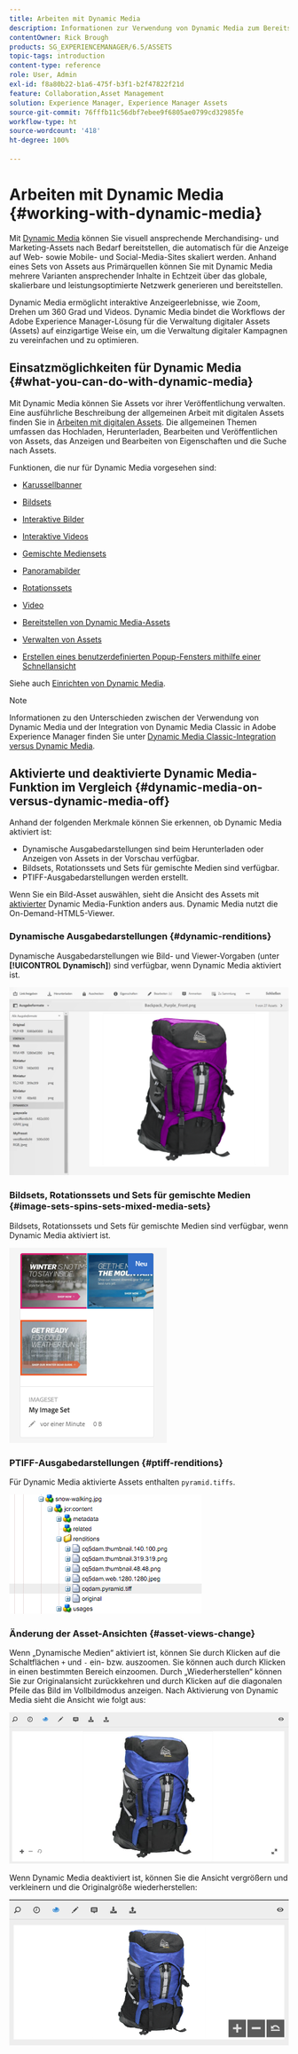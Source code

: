 ```yaml
---
title: Arbeiten mit Dynamic Media
description: Informationen zur Verwendung von Dynamic Media zum Bereitstellen von Assets für den Gebrauch in Web, Mobile und Social Media
contentOwner: Rick Brough
products: SG_EXPERIENCEMANAGER/6.5/ASSETS
topic-tags: introduction
content-type: reference
role: User, Admin
exl-id: f8a80b22-b1a6-475f-b3f1-b2f47822f21d
feature: Collaboration,Asset Management
solution: Experience Manager, Experience Manager Assets
source-git-commit: 76fffb11c56dbf7ebee9f6805ae0799cd32985fe
workflow-type: ht
source-wordcount: '418'
ht-degree: 100%

---
```


# Arbeiten mit Dynamic Media {#working-with-dynamic-media}

Mit [Dynamic Media](https://business.adobe.com/de/products/experience-manager/assets/dynamic-media.html) können Sie visuell ansprechende Merchandising- und Marketing-Assets nach Bedarf bereitstellen, die automatisch für die Anzeige auf Web- sowie Mobile- und Social-Media-Sites skaliert werden. Anhand eines Sets von Assets aus Primärquellen können Sie mit Dynamic Media mehrere Varianten ansprechender Inhalte in Echtzeit über das globale, skalierbare und leistungsoptimierte Netzwerk generieren und bereitstellen.

Dynamic Media ermöglicht interaktive Anzeigeerlebnisse, wie Zoom, Drehen um 360 Grad und Videos. Dynamic Media bindet die Workflows der Adobe Experience Manager-Lösung für die Verwaltung digitaler Assets (Assets) auf einzigartige Weise ein, um die Verwaltung digitaler Kampagnen zu vereinfachen und zu optimieren.

<!-- >ARTICLE IS MISSING. GIVES 404 [!NOTE]
>
>A Community article is available on [Working with Adobe Experience Manager and Dynamic Media](https://helpx.adobe.com/experience-manager/using/aem_dynamic_media.html). -->

## Einsatzmöglichkeiten für Dynamic Media {#what-you-can-do-with-dynamic-media}

Mit Dynamic Media können Sie Assets vor ihrer Veröffentlichung verwalten. Eine ausführliche Beschreibung der allgemeinen Arbeit mit digitalen Assets finden Sie in [Arbeiten mit digitalen Assets](manage-assets.md). Die allgemeinen Themen umfassen das Hochladen, Herunterladen, Bearbeiten und Veröffentlichen von Assets, das Anzeigen und Bearbeiten von Eigenschaften und die Suche nach Assets.

Funktionen, die nur für Dynamic Media vorgesehen sind:

* [Karussellbanner](carousel-banners.md)
* [Bildsets](image-sets.md)
* [Interaktive Bilder](interactive-images.md)
* [Interaktive Videos](interactive-videos.md)
* [Gemischte Mediensets](mixed-media-sets.md)
* [Panoramabilder](panoramic-images.md)

* [Rotationssets](spin-sets.md)
* [Video ](video.md)
* [Bereitstellen von Dynamic Media-Assets](delivering-dynamic-media-assets.md)
* [Verwalten von Assets](managing-assets.md)
* [Erstellen eines benutzerdefinierten Popup-Fensters mithilfe einer Schnellansicht](custom-pop-ups.md)

Siehe auch [Einrichten von Dynamic Media](administering-dynamic-media.md).

>[!NOTE]
>
>Informationen zu den Unterschieden zwischen der Verwendung von Dynamic Media und der Integration von Dynamic Media Classic in Adobe Experience Manager finden Sie unter [Dynamic Media Classic-Integration versus Dynamic Media](/help/sites-administering/scene7.md#aem-scene-integration-versus-dynamic-media).

## Aktivierte und deaktivierte Dynamic Media-Funktion im Vergleich {#dynamic-media-on-versus-dynamic-media-off}

Anhand der folgenden Merkmale können Sie erkennen, ob Dynamic Media aktiviert ist:

* Dynamische Ausgabedarstellungen sind beim Herunterladen oder Anzeigen von Assets in der Vorschau verfügbar.
* Bildsets, Rotationssets und Sets für gemischte Medien sind verfügbar.
* PTIFF-Ausgabedarstellungen werden erstellt.

Wenn Sie ein Bild-Asset auswählen, sieht die Ansicht des Assets mit [aktivierter](config-dynamic.md#enabling-dynamic-media) Dynamic Media-Funktion anders aus. Dynamic Media nutzt die On-Demand-HTML5-Viewer.

### Dynamische Ausgabedarstellungen {#dynamic-renditions}

Dynamische Ausgabedarstellungen wie Bild- und Viewer-Vorgaben (unter **[!UICONTROL Dynamisch]**) sind verfügbar, wenn Dynamic Media aktiviert ist.

![chlimage_1-358](assets/chlimage_1-358.png)

### Bildsets, Rotationssets und Sets für gemischte Medien {#image-sets-spins-sets-mixed-media-sets}

Bildsets, Rotationssets und Sets für gemischte Medien sind verfügbar, wenn Dynamic Media aktiviert ist.

![chlimage_1-359](assets/chlimage_1-359.png)

### PTIFF-Ausgabedarstellungen {#ptiff-renditions}

Für Dynamic Media aktivierte Assets enthalten `pyramid.tiffs`.

![chlimage_1-360](assets/chlimage_1-360.png)

### Änderung der Asset-Ansichten {#asset-views-change}

Wenn „Dynamische Medien“ aktiviert ist, können Sie durch Klicken auf die Schaltflächen `+` und `-` ein- bzw. auszoomen. Sie können auch durch Klicken in einen bestimmten Bereich einzoomen. Durch „Wiederherstellen“ können Sie zur Originalansicht zurückkehren und durch Klicken auf die diagonalen Pfeile das Bild im Vollbildmodus anzeigen. Nach Aktivierung von Dynamic Media sieht die Ansicht wie folgt aus:

![chlimage_1-361](assets/chlimage_1-361.png)

Wenn Dynamic Media deaktiviert ist, können Sie die Ansicht vergrößern und verkleinern und die Originalgröße wiederherstellen:

![chlimage_1-362](assets/chlimage_1-362.png)

